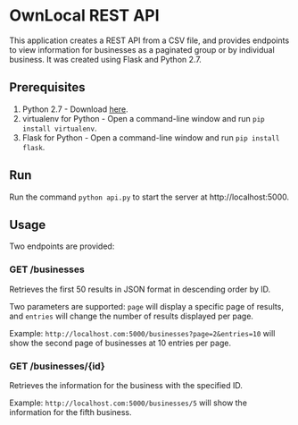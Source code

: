 # OwnLocal REST API
This application creates a REST API from a CSV file, and provides endpoints to view information for businesses as a paginated group or by individual business. It was created using Flask and Python 2.7.

## Prerequisites
1. Python 2.7 - Download [here](https://www.python.org/downloads/).
2. virtualenv for Python - Open a command-line window and run ```pip install virtualenv```.
3. Flask for Python - Open a command-line window and run ```pip install flask```.

## Run
Run the command ```python api.py``` to start the server at http://localhost:5000.

## Usage
Two endpoints are provided:

### GET /businesses
Retrieves the first 50 results in JSON format in descending order by ID.

Two parameters are supported: ```page``` will display a specific page of results, and ```entries``` will change the number of results displayed per page.

Example: ```http://localhost.com:5000/businesses?page=2&entries=10``` will show the second page of businesses at 10 entries per page.

### GET /businesses/{id}
Retrieves the information for the business with the specified ID.

Example: ```http://localhost.com:5000/businesses/5``` will show the information for the fifth business.
